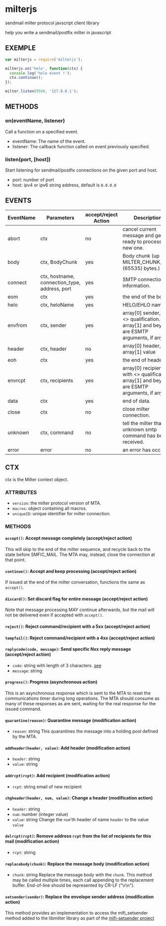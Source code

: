 # milterjs
sendmail milter protocol javscript client library

help you write a sendmail/postfix milter in javascript

## EXEMPLE
```javascript
var milterjs = require('milterjs');

milterjs.on('helo', function(ctx) {
  console.log('helo event !');
  ctx.continue();
});

milter.listen(9568, '127.0.0.1');
```

## METHODS
### on(eventName, listener)
Call a function on a specified event.

* eventName: The name of the event.
* listener: The callback function called on event previously specified.
### listen(port, [host])
Start listening for sendmail/postfix connections on the given port and host.

* port: number of port
* host: ipv4 or ipv6 string address, default is `0.0.0.0`

## EVENTS
| EventName | Parameters | accept/reject Action | Description |
| --------- | ---------- | -------------------- | ----------- |
| abort | ctx | no | cancel current message and get ready to process a new one. |
| body | ctx, BodyChunk | yes | Body chunk (up to MILTER_CHUNK_SIZE (65535) bytes.)
| connect | ctx, hostname, connection_type, address, port | yes | SMTP connection information. |
| eom | ctx | yes | the end of the body. |
| helo | ctx, heloName | yes | HELO/EHLO name |
| envfrom | ctx, sender | yes | array[0] sender, with <> qualification. array[1] and beyond are ESMTP arguments, if any. |
| header | ctx, header | no | array[0] header, array[1] value |
| eoh | ctx | yes | the end of headers. |
| envrcpt | ctx, recipients | yes | array[0] recipient, with <> qualification. array[1] and beyond are ESMTP arguments, if any. |
| data | ctx | yes | end of data. |
| close | ctx | no | close milter connection. |
| unknown | ctx, command | no | tell the milter that an unknown smtp command has been received. |
| error | error | no | an error has occur. |

## CTX
ctx is the Milter context object.
### ATTRIBUTES
* `version`: the milter protocol version of MTA.
* `macros`: object containing all macros.
* `uniqueID`: unique identifier for milter connection.
### METHODS
#### `accept()`: Accept message completely (accept/reject action)
This will skip to the end of the milter sequence, and recycle back to
the state before SMFIC_MAIL.  The MTA may, instead, close the connection
at that point.
#### `continue()`: Accept and keep processing (accept/reject action)
If issued at the end of the milter conversation, functions the same as `accept()`.
#### `discard()`: Set discard flag for entire message (accept/reject action)
Note that message processing MAY continue afterwards, but the mail will
not be delivered even if accepted with `accept()`.
#### `reject()`: Reject command/recipient with a 5xx (accept/reject action)
#### `tempfail()`: Reject command/recipient with a 4xx (accept/reject action)
#### `replycode(code, message)`: Send specific Nxx reply message (accept/reject action)
  * `code`: string with length of 3 characters. [see](https://tools.ietf.org/html/rfc5321#page-48)
  * `message`: string
#### `progress()`: Progress (asynchronous action)
This is an asynchronous response which is sent to the MTA to reset the
communications timer during long operations.  The MTA should consume
as many of these responses as are sent, waiting for the real response
for the issued command.
#### `quarantine(reason)`: Quarantine message (modification action)
  * `reason`: string
This quarantines the message into a holding pool defined by the MTA.
#### `addheader(header, value)`: Add header (modification action)
  * `header`: string
  * `value`: string
#### `addrcpt(rcpt)`: Add recipient (modification action)
  * `rcpt`: string email of new recipient
#### `chgheader(header, num, value)`: Change a header (modification action)
  * `header`: string
  * `num`: number (integer value)
  * `value`: string
Change the `num`'th header of name `header` to the value `value`
#### `delrcpt(rcpt)`: Remove address `rcpt` from the list of recipients for this mail (modification action)
  * `rcpt`: string
#### `replacebody(chunk)`: Replace the message body (modification action)
  * `chunk`: string
Replace the message body with the `chunk`. This method may be called multiple times, each call appending to the replacement buffer.
End-of-line should be represented by CR-LF ("\r\n").
#### `setsender(sender)`: Replace the envelope sender address (modification action)
This method provides an implementation to access the mlfi_setsender method added to the libmilter library as part of the [mlfi-setsender project](http://www.sourceforge.net/projects/mlfi-setsender)
